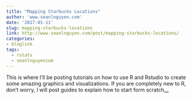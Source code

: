 ```yaml
---
title: "Mapping Starbucks Locations"
author: 'www.seanlnguyen.com'
date: '2017-01-11'
slug: mapping-starbucks-locations
link: http://www.seanlnguyen.com/post/mapping-starbucks-locations/
categories:
- bloglink
tags:
  - rstats
  - seanlnguyencom
---
```


This is where I’ll be posting tutorials on how to use R and Rstudio to create some amazing graphics and visualizations. If you are completely new to R, don’t worry, I will post guides to explain how to start form scratch[... <i class="fas fa-external-link-alt"></i>](http://www.seanlnguyen.com/post/mapping-starbucks-locations/)

